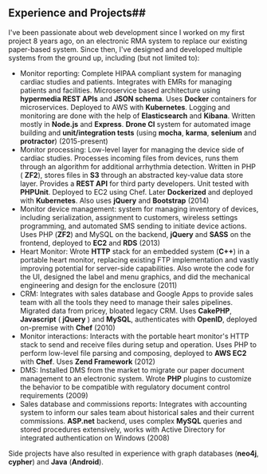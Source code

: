 ## Experience and Projects##

I&#39;ve been passionate about web development since I worked on my first project 8 years ago, on an electronic RMA system to replace our existing paper-based system. Since then, I&#39;ve designed and developed multiple systems from the ground up, including (but not limited to):

- Monitor reporting: Complete HIPAA compliant system for managing cardiac studies and patients. Integrates with EMRs for managing patients and facilities. Microservice based architecture using **hypermedia REST APIs** and **JSON schema**. Uses **Docker** containers for microservices. Deployed to AWS with **Kubernetes**. Logging and monitoring are done with the help of **Elasticsearch** and **Kibana**. Written mostly in **Node.js** and **Express**. **Drone CI** system for automated image building and **unit/integration tests** (using **mocha**, **karma**, **selenium** and **protractor**) (2015-present)
- Monitor processing: Low-level layer for managing the device side of cardiac studies. Processes incoming files from devices, runs them through an algorithm for additional arrhythmia detection. Written in PHP ( **ZF2**), stores files in **S3** through an abstracted key-value data store layer. Provides a **REST API** for third party developers. Unit tested with **PHPUnit**. Deployed to EC2 using Chef. Later **Dockerized** and deployed with **Kubernetes**. Also uses **jQuery** and **Bootstrap** (2014)
- Monitor device management: system for managing inventory of devices, including serialization, assignment to customers, wireless settings programming, and automated SMS sending to initiate device actions. Uses PHP (**ZF2**) and MySQL on the backend, **jQuery** and **SASS** on the frontend, deployed to **EC2** and **RDS** (2013)
- Heart Monitor: Wrote **HTTP** stack for an embedded system (**C++**) in a portable heart monitor, replacing existing FTP implementation and vastly improving potential for server-side capabilities. Also wrote the code for the UI, designed the label and menu graphics, and did the mechanical engineering and design for the enclosure (2011)
- CRM: Integrates with sales database and Google Apps to provide sales team with all the tools they need to manage their sales pipelines. Migrated data from pricey, bloated legacy CRM. Uses **CakePHP**, **Javascript** ( **jQuery** ) and **MySQL**, authenticates with **OpenID**, deployed on-premise with **Chef** (2010)
- Monitor interactions: Interacts with the portable heart monitor&#39;s HTTP stack to send and receive files during setup and operation. Uses PHP to perform low-level file parsing and composing, deployed to **AWS EC2** with **Chef**. Uses **Zend Framework**  (2012)
- DMS: Installed DMS from the market to migrate our paper document management to an electronic system. Wrote **PHP** plugins to customize the behavior to be compatible with regulatory document control requirements (2009)
- Sales database and commissions reports: Integrates with accounting system to inform our sales team about historical sales and their current commissions. **ASP.net** backend, uses complex **MySQL** queries and stored procedures extensively, works with Active Directory for integrated authentication on Windows (2008)

Side projects have also resulted in experience with graph databases (**neo4j**, **cypher**) and **Java** (**Android**).


